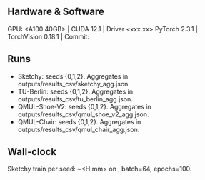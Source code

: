 ## Hardware & Software
GPU: <A100 40GB> | CUDA 12.1 | Driver <xxx.xx>
PyTorch 2.3.1 | TorchVision 0.18.1 | Commit: <HASH>

## Runs
- Sketchy: seeds {0,1,2}. Aggregates in outputs/results_csv/sketchy_agg.json.
- TU-Berlin: seeds {0,1,2}. Aggregates in outputs/results_csv/tu_berlin_agg.json.
- QMUL-Shoe-V2: seeds {0,1,2}. Aggregates in outputs/results_csv/qmul_shoe_v2_agg.json.
- QMUL-Chair: seeds {0,1,2}. Aggregates in outputs/results_csv/qmul_chair_agg.json.

## Wall-clock
Sketchy train per seed: ~<H:mm> on <GPU>, batch=64, epochs=100.
